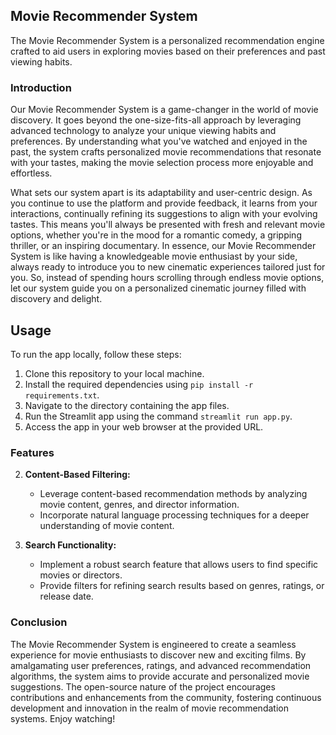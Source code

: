 ## Movie Recommender System

The Movie Recommender System is a personalized recommendation engine crafted to aid users in exploring movies based on their preferences and past viewing habits.

### Introduction
Our Movie Recommender System is a game-changer in the world of movie discovery. It goes beyond the one-size-fits-all approach by leveraging advanced technology to analyze your unique viewing habits and preferences. By understanding what you've watched and enjoyed in the past, the system crafts personalized movie recommendations that resonate with your tastes, making the movie selection process more enjoyable and effortless.

What sets our system apart is its adaptability and user-centric design. As you continue to use the platform and provide feedback, it learns from your interactions, continually refining its suggestions to align with your evolving tastes. This means you'll always be presented with fresh and relevant movie options, whether you're in the mood for a romantic comedy, a gripping thriller, or an inspiring documentary. In essence, our Movie Recommender System is like having a knowledgeable movie enthusiast by your side, always ready to introduce you to new cinematic experiences tailored just for you. So, instead of spending hours scrolling through endless movie options, let our system guide you on a personalized cinematic journey filled with discovery and delight.

## Usage
To run the app locally, follow these steps:
1. Clone this repository to your local machine.
2. Install the required dependencies using `pip install -r requirements.txt`.
3. Navigate to the directory containing the app files.
4. Run the Streamlit app using the command `streamlit run app.py`.
5. Access the app in your web browser at the provided URL.


### Features
2. **Content-Based Filtering:**
   - Leverage content-based recommendation methods by analyzing movie content, genres, and director information.
   - Incorporate natural language processing techniques for a deeper understanding of movie content.

3. **Search Functionality:**
   - Implement a robust search feature that allows users to find specific movies or directors.
   - Provide filters for refining search results based on genres, ratings, or release date.


### Conclusion

The Movie Recommender System is engineered to create a seamless experience for movie enthusiasts to discover new and exciting films. By amalgamating user preferences, ratings, and advanced recommendation algorithms, the system aims to provide accurate and personalized movie suggestions. The open-source nature of the project encourages contributions and enhancements from the community, fostering continuous development and innovation in the realm of movie recommendation systems. Enjoy watching!
